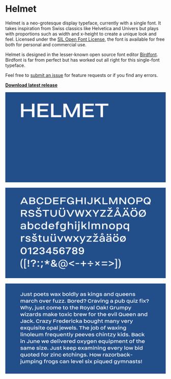 # Helmet

Helmet is a neo-grotesque display typeface, currently with a single font. It takes inspiration from Swiss classics like Helvetica and Univers but plays with proportions such as width and x-height to create a unique look and feel. Licensed under the [SIL Open Font License](http://scripts.sil.org/OFL_web), the font is available for free both for personal and commercial use.

Helmet is designed in the lesser-known open source font editor [Birdfont](https://birdfont.org/). Birdfont is far from perfect but has worked out all right for this single-font typeface.

Feel free to [submit an issue](https://github.com/carlenlund/helmet/issues/new) for feature requests or if you find any errors.

**[Download latest release](https://github.com/carlenlund/helmet/releases)**

![Helmet](images/helmet.png)

![Alphabet](images/alphabet.png)

![Demo text](images/demo-text.png)
